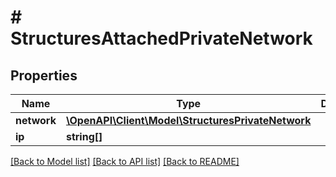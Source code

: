 # # StructuresAttachedPrivateNetwork

## Properties

Name | Type | Description | Notes
------------ | ------------- | ------------- | -------------
**network** | [**\OpenAPI\Client\Model\StructuresPrivateNetwork**](StructuresPrivateNetwork.md) |  | [optional]
**ip** | **string[]** |  | [optional]

[[Back to Model list]](../../README.md#models) [[Back to API list]](../../README.md#endpoints) [[Back to README]](../../README.md)
